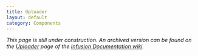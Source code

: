 ```yaml
---
title: Uploader
layout: default
category: Components
---
```


_This page is still under construction. An archived version can be found on the [Uploader](http://wiki.fluidproject.org/display/docs/Uploader) page of the [Infusion Documentation wiki](http://wiki.fluidproject.org/display/docs/Infusion+Documentation)._
